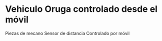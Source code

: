 # Vehiculo Oruga controlado desde el móvil

Piezas de mecano
Sensor de distancia
Controlado por móvil
